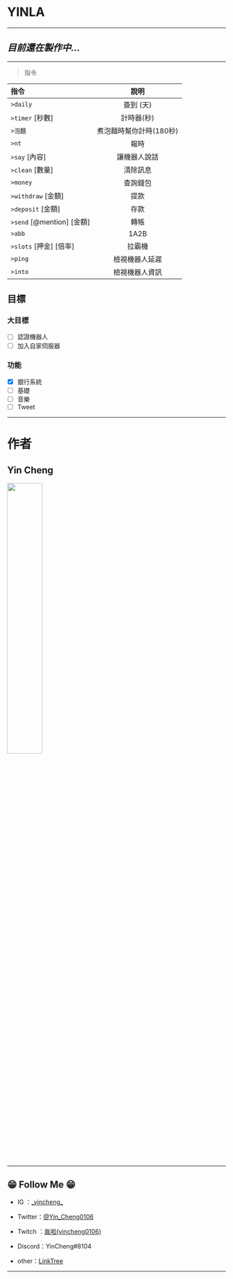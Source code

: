 # **YINLA**
-------------
## *目前還在製作中...*

-------------
>指令

|  指令   |  說明  |
|  :----  | :----:  |
| `>daily` | 簽到 (天)|
| `>timer` [秒數]  | 計時器(秒) |
| `>泡麵`  | 煮泡麵時幫你計時(180秒) |
| `>nt`  | 報時 |
| `>say` [內容]  | 讓機器人說話 |
| `>clean` [數量]  | 清除訊息 |
|`>money` | 查詢錢包|
| `>withdraw` [金額] | 提款|
| `>deposit` [金額] | 存款 |
| `>send` [@mention] [金額] | 轉帳|
|`>abb`|1A2B|
| `>slots` [押金] [倍率] | 拉霸機|
| `>ping`  | 檢視機器人延遲 |
| `>into`  | 檢視機器人資訊 |


## 目標

### 大目標

- [ ] 認證機器人
- [ ] 加入自家伺服器

### 功能 ###

- [x] 銀行系統
- [ ] 基礎
- [ ] 音樂
- [ ] Tweet 

----------
# **作者**
## Yin Cheng
 <img src="https://i.imgur.com/TzmL9UQ.png" width="40%">
<https://twitter.com/Yin_Cheng0106>

--------
## 😁 Follow Me 😁 ##

- IG ：[\_yincheng\_](https://www.instagram.com/_yincheng_/)

- Twitter：[@Yin_Cheng0106](https://twitter.com/Yin_Cheng0106)

- Twitch ：[胤啦(yincheng0106)](https://www.twitch.tv/yincheng0106)

- Discord：YinCheng#8104

- other：[LinkTree](https://allmy.bio/yincheng)
-------
